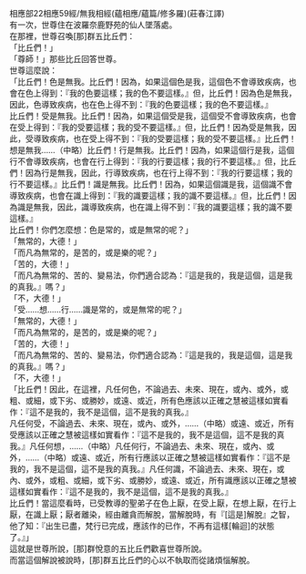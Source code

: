 相應部22相應59經/無我相經(蘊相應/蘊篇/修多羅)(莊春江譯)  
有一次，世尊住在波羅奈鹿野苑的仙人墜落處。  
在那裡，世尊召喚[那]群五比丘們：  
「比丘們！」  
「尊師！」那些比丘回答世尊。  
世尊這麼說：  
「比丘們！色是無我。比丘們！因為，如果這個色是我，這個色不會導致疾病，也會在色上得到：『我的色要這樣；我的色不要這樣。』但，比丘們！因為色是無我，因此，色導致疾病，也在色上得不到：『我的色要這樣；我的色不要這樣。』  
比丘們！受是無我。比丘們！因為，如果這個受是我，這個受不會導致疾病，也會在受上得到：『我的受要這樣；我的受不要這樣。』但，比丘們！因為受是無我，因此，受導致疾病，也在受上得不到：『我的受要這樣；我的受不要這樣。』比丘們！想是無我……（中略）比丘們！行是無我。比丘們！因為，如果這個行是我，這個行不會導致疾病，也會在行上得到：『我的行要這樣；我的行不要這樣。』但，比丘們！因為行是無我，因此，行導致疾病，也在行上得不到：『我的行要這樣；我的行不要這樣。』比丘們！識是無我。比丘們！因為，如果這個識是我，這個識不會導致疾病，也會在識上得到：『我的識要這樣；我的識不要這樣。』但，比丘們！因為識是無我，因此，識導致疾病，也在識上得不到：『我的識要這樣；我的識不要這樣。』  
比丘們！你們怎麼想：色是常的，或是無常的呢？」  
「無常的，大德！」  
「而凡為無常的，是苦的，或是樂的呢？」  
「苦的，大德！」  
「而凡為無常的、苦的、變易法，你們適合認為：『這是我的，我是這個，這是我的真我。』嗎？」  
「不，大德！」  
「受……想……行……識是常的，或是無常的呢？」  
「無常的，大德！」  
「而凡為無常的，是苦的，或是樂的呢？」  
「苦的，大德！」  
「而凡為無常的、苦的、變易法，你們適合認為：『這是我的，我是這個，這是我的真我。』嗎？」  
「不，大德！」  
「比丘們！因此，在這裡，凡任何色，不論過去、未來、現在，或內、或外，或粗、或細，或下劣、或勝妙，或遠、或近，所有色應該以正確之慧被這樣如實看作：『這不是我的，我不是這個，這不是我的真我。』  
凡任何受，不論過去、未來、現在，或內、或外，……（中略）或遠、或近，所有受應該以正確之慧被這樣如實看作：『這不是我的，我不是這個，這不是我的真我。』凡任何想，……（中略）凡任何行，不論過去、未來、現在，或內、或外，……（中略）或遠、或近，所有行應該以正確之慧被這樣如實看作：『這不是我的，我不是這個，這不是我的真我。』凡任何識，不論過去、未來、現在，或內、或外，或粗、或細，或下劣、或勝妙，或遠、或近，所有識應該以正確之慧被這樣如實看作：『這不是我的，我不是這個，這不是我的真我。』  
比丘們！當這麼看時，已受教導的聖弟子在色上厭，在受上厭，在想上厭，在行上厭，在識上厭；厭者離染，經由離貪而解脫，當解脫時，有『[這是]解脫』之智，他了知：『出生已盡，梵行已完成，應該作的已作，不再有這樣[輪迴]的狀態了。』」  
這就是世尊所說，[那]群悅意的五比丘們歡喜世尊所說。  
而當這個解說被說時，[那]群五比丘們的心以不執取而從諸煩惱解脫。  
  
  
